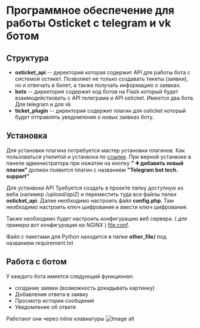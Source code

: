 # Программное обеспечение для работы Osticket с telegram и vk ботом
## Структура 
* **osticket_api** -- директория которая содержит API для работы бота с системой остикет. Позволяет не только создавать тикеты (заявки), но и отвечать в билет, а также получать информацию о заявках.
* **bots** -- директория содержит код ботов на Flask который будет взаимодействовать с API телеграма и API osticket. Имеется два бота. Для telegram и для vk
* **ticket_plugin** -- директория содержит плагин для osticket который будет отправлять уведомления о новых заявках боту.

## Установка
Для установки плагина потребуется мастер установки плагинов. Как пользоваться утилитой и устанвока по [ссылке](https://github.com/osTicket/osTicket-plugins).
При верной устанвоке в панеле администратора при нажатии на кнопку **" :heavy_plus_sign: добавить новый плагин"** должен появится плагин с названием **"Telegram bot tech. support"**      

Для устанвоки API Требуется создать в проекте папку доступную из веба (напимер */upload/api2*) и переместить туда все файлы папки **osticket_api**. Далее необходимо настроить файл **config.php**. Там необходимо настроить ключ шифрования и ввести ключ шифрования.

Также необходимо будет настроить конфигурацию веб сервера. ( *для примера вот конфигурация на NGINX* )   [file.conf](https://github.com/Vladislav-Shi/osTicket_vk_and_telegram/blob/master/other_file/file.conf).

Файл с пакетами для Python находится в папке **other_file/** под названием requirement.txt

## Работа с ботом

У каждого бота имеется следующий функционал:
* создание заявки (возможность докидывать картинку)
* Добавления ответа в заявку
* Просмотр истории сообщений
* Уведомление об ответе

Работают они через *inline* клавиатуры
![Image alt](https://github.com/Vladislav-Shi/osTicket_vk_and_telegram/raw/master/other_file/bot_screen_1.jpg)
